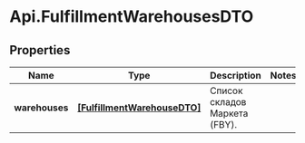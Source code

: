 # Api.FulfillmentWarehousesDTO

## Properties

Name | Type | Description | Notes
------------ | ------------- | ------------- | -------------
**warehouses** | [**[FulfillmentWarehouseDTO]**](FulfillmentWarehouseDTO.md) | Список складов Маркета (FBY). | 


